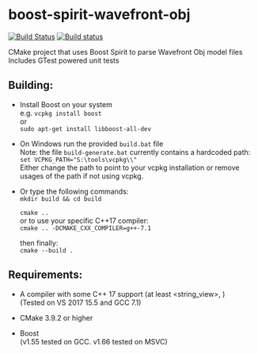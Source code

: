 # boost-spirit-wavefront-obj

[![Build Status](https://travis-ci.org/jamesmcgill/boost-spirit-wavefront-obj.svg?branch=master)](https://travis-ci.org/jamesmcgill/boost-spirit-wavefront-obj)  [![Build status](https://ci.appveyor.com/api/projects/status/5nnfjq0yk9i42hav?svg=true)](https://ci.appveyor.com/project/jamesmcgill/boost-spirit-wavefront-obj)  

CMake project that uses Boost Spirit to parse Wavefront Obj model files  
Includes GTest powered unit tests  

## Building:
+ Install Boost on your system  
e.g. `vcpkg install boost`  
or  
`sudo apt-get install libboost-all-dev`  
+ On Windows run the provided `build.bat` file   
   Note: the file `build-generate.bat` currently contains a hardcoded path: `set VCPKG_PATH="S:\tools\vcpkg\\"`  
   Either change the path to point to your vcpkg installation or remove usages of the path if not using vcpkg.  
   
+ Or type the following commands:  
   `mkdir build && cd build`  
   
   `cmake ..`  
     or to use your specific C++17 compiler:  
   `cmake .. -DCMAKE_CXX_COMPILER=g++-7.1`  
   
   then finally:  
   `cmake --build .`  

## Requirements:
+ A compiler with some C++ 17 support (at least <string_view>, <optional>)  
    (Tested on VS 2017 15.5 and GCC 7.1) 

+ CMake 3.9.2 or higher

+ Boost  
    (v1.55 tested on GCC. v1.66 tested on MSVC) 
